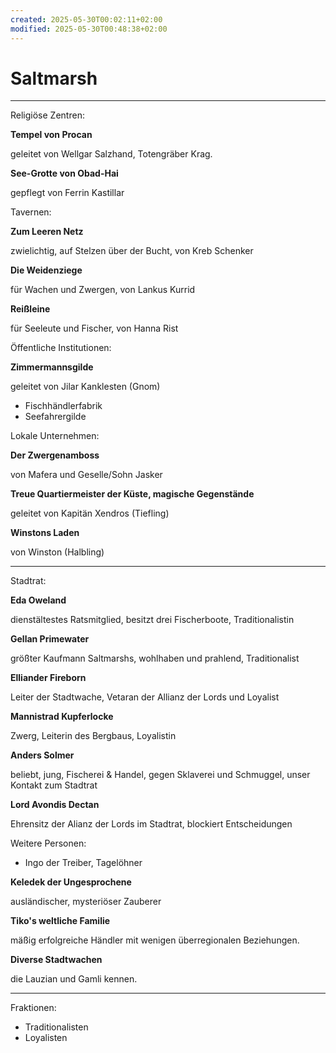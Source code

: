 ```yaml
---
created: 2025-05-30T00:02:11+02:00
modified: 2025-05-30T00:48:38+02:00
---
```


# Saltmarsh

* * *

Religiöse Zentren:

</details>
    <summary><strong>Tempel von Procan</strong></summary>
    <p>geleitet von Wellgar Salzhand, Totengräber Krag.</p>
</details>

</details>
	<summary><strong>See-Grotte von Obad-Hai</strong></summary>
	<p>gepflegt von Ferrin Kastillar</p>
</details>

Tavernen:

</details>
	<summary><strong>Zum Leeren Netz</strong></summary>
	<p>zwielichtig, auf Stelzen über der Bucht, von Kreb Schenker</p>
</details>

</details>
	<summary><strong>Die Weidenziege</strong></summary>
	<p>für Wachen und Zwergen, von Lankus Kurrid</p>
</details>

</details>
	<summary><strong>Reißleine</strong></summary>
	<p>für Seeleute und Fischer, von Hanna Rist</p>
</details>

Öffentliche Institutionen:

</details>
	<summary><strong>Zimmermannsgilde</strong></summary>
	<p>geleitet von Jilar Kanklesten (Gnom)</p>
</details>

- Fischhändlerfabrik
- Seefahrergilde

Lokale Unternehmen:

</details>
	<summary><strong>Der Zwergenamboss</strong></summary>
	<p>von Mafera und Geselle/Sohn Jasker</p>
</details>

</details>
	<summary><strong>Treue Quartiermeister der Küste, magische Gegenstände</strong></summary>
	<p>geleitet von Kapitän Xendros (Tiefling)</p>
</details>

</details>
	<summary><strong>Winstons Laden</strong></summary>
	<p>von Winston (Halbling)</p>
</details>

* * *

Stadtrat:

</details>
	<summary><strong>Eda Oweland</strong></summary>
	<p>dienstältestes Ratsmitglied, besitzt drei Fischerboote, Traditionalistin</p>
</details>

</details>
	<summary><strong>Gellan Primewater</strong></summary>
	<p>größter Kaufmann Saltmarshs, wohlhaben und prahlend, Traditionalist</p>
</details>

</details>
	<summary><strong>Elliander Fireborn</strong></summary>
	<p>Leiter der Stadtwache, Vetaran der Allianz der Lords und Loyalist</p>
</details>

</details>
	<summary><strong>Mannistrad Kupferlocke</strong></summary>
	<p>Zwerg, Leiterin des Bergbaus, Loyalistin</p>
</details>

</details>
	<summary><strong>Anders Solmer</strong></summary>
	<p>beliebt, jung, Fischerei & Handel, gegen Sklaverei und Schmuggel, unser Kontakt zum Stadtrat</p>
</details>

</details>
	<summary><strong>Lord Avondis Dectan</strong></summary>
	<p>Ehrensitz der Alianz der Lords im Stadtrat, blockiert Entscheidungen</p>
</details>

Weitere Personen:
- Ingo der Treiber, Tagelöhner

</details>
	<summary><strong>Keledek der Ungesprochene</strong></summary>
	<p>ausländischer, mysteriöser Zauberer</p>
</details>

</details>
	<summary><strong>Tiko's weltliche Familie</strong></summary>
	<p>mäßig erfolgreiche Händler mit wenigen überregionalen Beziehungen.</p>
</details>

</details>
	<summary><strong>Diverse Stadtwachen</strong></summary>
	<p>die Lauzian und Gamli kennen.</p>
</details>

* * *

Fraktionen:
- Traditionalisten
- Loyalisten
